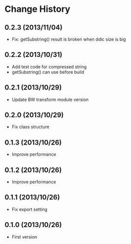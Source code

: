 Change History
=================

## 0.2.3 (2013/11/04)

* Fix: getSubstring() result is broken when ddic size is big

## 0.2.2 (2013/10/31)

* Add test code for compressed string
* getSubstring() can use before build

## 0.2.1 (2013/10/29)

* Update BW transform module version

## 0.2.0 (2013/10/29)

* Fix class structure

## 0.1.3 (2013/10/26)

* Improve performance

## 0.1.2 (2013/10/26)

* Improve performance

## 0.1.1 (2013/10/26)

* Fix export setting

## 0.1.0 (2013/10/26)

* First version
